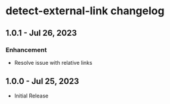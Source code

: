 # detect-external-link changelog

## 1.0.1 - Jul 26, 2023

### Enhancement

- Resolve issue with relative links

## 1.0.0 - Jul 25, 2023

- Initial Release
